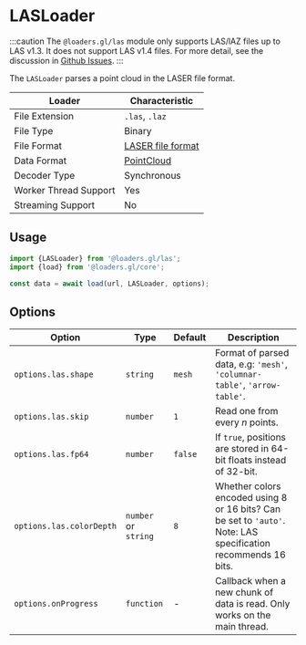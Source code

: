 # LASLoader

:::caution
The `@loaders.gl/las` module only supports LAS/lAZ files up to LAS v1.3. It does not support LAS v1.4 files.
For more detail, see the discussion in [Github Issues](https://github.com/visgl/loaders.gl/issues/591).
:::

The `LASLoader` parses a point cloud in the LASER file format.

| Loader                | Characteristic                                                                                                           |
| --------------------- | ------------------------------------------------------------------------------------------------------------------------ |
| File Extension        | `.las`, `.laz`                                                                                                           |
| File Type             | Binary                                                                                                                   |
| File Format           | [LASER file format](https://www.asprs.org/divisions-committees/lidar-division/laser-las-file-format-exchange-activities) |
| Data Format           | [PointCloud](/docs/specifications/category-mesh)                                                                         |
| Decoder Type          | Synchronous                                                                                                              |
| Worker Thread Support | Yes                                                                                                                      |
| Streaming Support     | No                                                                                                                       |

## Usage

```typescript
import {LASLoader} from '@loaders.gl/las';
import {load} from '@loaders.gl/core';

const data = await load(url, LASLoader, options);
```

## Options

| Option                   | Type                 | Default | Description                                                                                                    |
| ------------------------ | -------------------- | ------- | -------------------------------------------------------------------------------------------------------------- |
| `options.las.shape`      | `string`             | `mesh`  | Format of parsed data, e.g: `'mesh'`, `'columnar-table'`, `'arrow-table'`.                                     |
| `options.las.skip`       | `number`             | `1`     | Read one from every _n_ points.                                                                                |
| `options.las.fp64`       | `number`             | `false` | If `true`, positions are stored in 64-bit floats instead of 32-bit.                                            |
| `options.las.colorDepth` | `number` or `string` | `8`     | Whether colors encoded using 8 or 16 bits? Can be set to `'auto'`. Note: LAS specification recommends 16 bits. |
| `options.onProgress`     | `function`           | -       | Callback when a new chunk of data is read. Only works on the main thread.                                      |
